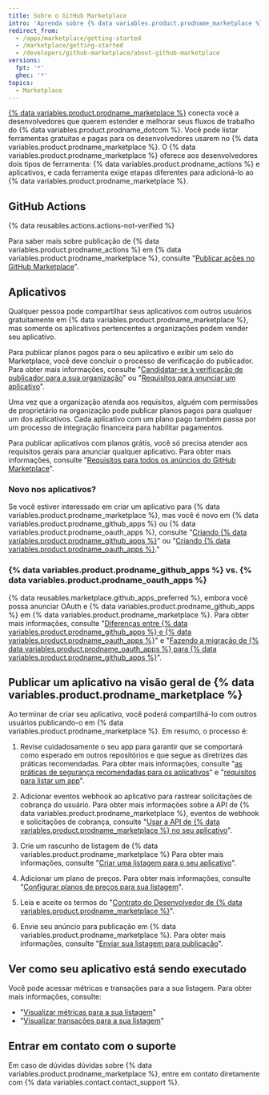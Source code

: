 ```yaml
---
title: Sobre o GitHub Marketplace
intro: 'Aprenda sobre {% data variables.product.prodname_marketplace %} em que você pode compartilhar seus aplicativos e ações publicamente com todos os usuários do {% data variables.product.product_name %}.'
redirect_from:
  - /apps/marketplace/getting-started
  - /marketplace/getting-started
  - /developers/github-marketplace/about-github-marketplace
versions:
  fpt: '*'
  ghec: '*'
topics:
  - Marketplace
---
```


[{% data variables.product.prodname_marketplace %}](https://github.com/marketplace) conecta você a desenvolvedores que querem estender e melhorar seus fluxos de trabalho do {% data variables.product.prodname_dotcom %}. Você pode listar ferramentas gratuitas e pagas para os desenvolvedores usarem no {% data variables.product.prodname_marketplace %}. O {% data variables.product.prodname_marketplace %} oferece aos desenvolvedores dois tipos de ferramenta: {% data variables.product.prodname_actions %} e aplicativos, e cada ferramenta exige etapas diferentes para adicioná-lo ao {% data variables.product.prodname_marketplace %}.

## GitHub Actions

{% data reusables.actions.actions-not-verified %}

Para saber mais sobre publicação de {% data variables.product.prodname_actions %} em {% data variables.product.prodname_marketplace %}, consulte "[Publicar ações no GitHub Marketplace](/actions/creating-actions/publishing-actions-in-github-marketplace)".

## Aplicativos

Qualquer pessoa pode compartilhar seus aplicativos com outros usuários gratuitamente em {% data variables.product.prodname_marketplace %}, mas somente os aplicativos pertencentes a organizações podem vender seu aplicativo.

Para publicar planos pagos para o seu aplicativo e exibir um selo do Marketplace, você deve concluir o processo de verificação do publicador. Para obter mais informações, consulte "[Candidatar-se à verificação de publicador para a sua organização](/developers/github-marketplace/applying-for-publisher-verification-for-your-organization)" ou "[Requisitos para anunciar um aplicativo](/developers/github-marketplace/requirements-for-listing-an-app)".

Uma vez que a organização atenda aos requisitos, alguém com permissões de proprietário na organização pode publicar planos pagos para qualquer um dos aplicativos. Cada aplicativo com um plano pago também passa por um processo de integração financeira para habilitar pagamentos.

Para publicar aplicativos com planos grátis, você só precisa atender aos requisitos gerais para anunciar qualquer aplicativo. Para obter mais informações, consulte "[Requisitos para todos os anúncios do GitHub Marketplace](/developers/github-marketplace/requirements-for-listing-an-app#requirements-for-all-github-marketplace-listings)".

### Novo nos aplicativos?

Se você estiver interessado em criar um aplicativo para {% data variables.product.prodname_marketplace %}, mas você é novo em {% data variables.product.prodname_github_apps %} ou {% data variables.product.prodname_oauth_apps %}, consulte "[Criando {% data variables.product.prodname_github_apps %}](/developers/apps/building-github-apps)" ou "[Criando {% data variables.product.prodname_oauth_apps %}](/developers/apps/building-oauth-apps)."

### {% data variables.product.prodname_github_apps %} vs. {% data variables.product.prodname_oauth_apps %}

{% data reusables.marketplace.github_apps_preferred %}, embora você possa anunciar OAuth e {% data variables.product.prodname_github_apps %} em {% data variables.product.prodname_marketplace %}. Para obter mais informações, consulte "[Diferenças entre {% data variables.product.prodname_github_apps %} e {% data variables.product.prodname_oauth_apps %}](/apps/differences-between-apps/)" e "[Fazendo a migração de {% data variables.product.prodname_oauth_apps %} para {% data variables.product.prodname_github_apps %}](/apps/migrating-oauth-apps-to-github-apps/)".

## Publicar um aplicativo na visão geral de {% data variables.product.prodname_marketplace %}

Ao terminar de criar seu aplicativo, você poderá compartilhá-lo com outros usuários publicando-o em {% data variables.product.prodname_marketplace %}. Em resumo, o processo é:

1. Revise cuidadosamente o seu app para garantir que se comportará como esperado em outros repositórios e que segue as diretrizes das práticas recomendadas. Para obter mais informações, consulte "[as práticas de segurança recomendadas para os aplicativos](/developers/github-marketplace/security-best-practices-for-apps)" e "[requisitos para listar um app](/developers/github-marketplace/requirements-for-listing-an-app#best-practice-for-customer-experience)".

1. Adicionar eventos webhook ao aplicativo para rastrear solicitações de cobrança do usuário. Para obter mais informações sobre a API de {% data variables.product.prodname_marketplace %}, eventos de webhook e solicitações de cobrança, consulte "[Usar a API de {% data variables.product.prodname_marketplace %} no seu aplicativo](/developers/github-marketplace/using-the-github-marketplace-api-in-your-app)".

1. Crie um rascunho de listagem de {% data variables.product.prodname_marketplace %} Para obter mais informações, consulte "[Criar uma listagem para o seu aplicativo](/developers/github-marketplace/drafting-a-listing-for-your-app)".

1. Adicionar um plano de preços. Para obter mais informações, consulte "[Configurar planos de preços para sua listagem](/developers/github-marketplace/setting-pricing-plans-for-your-listing)".

1. Leia e aceite os termos do "[Contrato do Desenvolvedor de {% data variables.product.prodname_marketplace %}](/free-pro-team@latest/github/site-policy/github-marketplace-developer-agreement)".

1. Envie seu anúncio para publicação em {% data variables.product.prodname_marketplace %}. Para obter mais informações, consulte "[Enviar sua listagem para publicação](/developers/github-marketplace/submitting-your-listing-for-publication)".

## Ver como seu aplicativo está sendo executado

Você pode acessar métricas e transações para a sua listagem. Para obter mais informações, consulte:

- "[Visualizar métricas para a sua listagem](/developers/github-marketplace/viewing-metrics-for-your-listing)"
- "[Visualizar transações para a sua listagem](/developers/github-marketplace/viewing-transactions-for-your-listing)"

## Entrar em contato com o suporte

Em caso de dúvidas dúvidas sobre {% data variables.product.prodname_marketplace %}, entre em contato diretamente com {% data variables.contact.contact_support %}.
